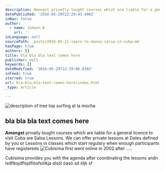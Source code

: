 ```yaml
---
description: Amongst privatly tought courses which are liable for a general licence to visit Cuba are Salsa Lessons. We can offer private lessons at Dates defined by you or Lessons in classes which start regulary when enough participants have registereds
datePublished: '2016-05-29T22:29:43.498Z'
inNav: false
author:
  - name: Johann B
    url: ''
inLanguage: null
sourcePath: _posts/2016-05-21-learn-to-dance-salsa-in-cuba.md
hasPage: true
authors: []
title: bla bla bla text comes here
publisher: null
keywords: []
dateModified: '2016-05-29T22:29:06.830Z'
inFeed: true
starred: true
url: bla-bla-bla-text-comes-here/index.html
_type: Article

---
```

![description of tree top surfing at la mocha](https://s3-us-west-2.amazonaws.com/the-grid-img/p/1362d82cbc6dd380fa3ac5cd7a0a92368c0cbf66.jpg)

## bla bla bla text comes here

**Amongst** privatly tought courses which are liable for a general licence to visit Cuba are Salsa Lessons. We can offer private lessons at Dates defined by you or Lessons in classes which start regulary when enough participants have registereds
![Cubisima first went online in 2002 after .....](https://s3-us-west-2.amazonaws.com/the-grid-img/p/6a8f6046a24551e3b91e3acf053c66e8b98a04aa.jpg)

Cubisima provides you with the agenda after coordinating the lessons andn lsdflksjdflsjdflösfsölkja ölsöl öasö sd öljk sf